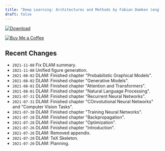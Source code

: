 ```yaml
---
title: "Deep Learning: Architectures and Methods by Fabian Damken (english)"
draft: false
---
```


[![Download](/download.png)](dlam-summary.pdf)

[![Buy Me a Coffee](/kofi.png)](https://ko-fi.com/fdamken)

## Recent Changes
- `2021-11-08` Fix DLAM summary.
- `2021-11-08` Unified figure generation.
- `2021-08-02` DLAM: Finished chapter "Probabilistic Graphical Models".
- `2021-08-02` DLAM: Finished chapter "Generative Models".
- `2021-08-01` DLAM: Finished chapter "Attention and Transformers".
- `2021-08-01` DLAM: Finished chapter "Natural Language Processing".
- `2021-07-31` DLAM: Finished chapter "Recurrent Neural Networks".
- `2021-07-31` DLAM: Finished chapter "COnvolutional Neural Networks" and "Computer Vision Tasks".
- `2021-07-30` DLAM: Finished chapter "Training Neural Networks".
- `2021-07-28` DLAM: Finished chapter "Backpropagation".
- `2021-07-28` DLAM: Finished chapter "Optimization".
- `2021-07-26` DLAM: Finished chapter "Introduction".
- `2021-07-26` DLAM: Removed appendix.
- `2021-07-20` DLAM: TeX Skeleton.
- `2021-07-20` DLAM: Planning.
